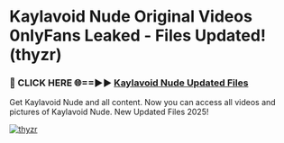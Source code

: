 # Kaylavoid Nude Original Videos 0nlyFans Leaked - Files Updated! (thyzr)

<h3>🔴 CLICK HERE 🌐==►► <a href="https://tinyurl.com/52m3yx9h" rel="nofollow">Kaylavoid Nude Updated Files</a></h3>

Get Kaylavoid Nude and all content. Now you can access all videos and pictures of Kaylavoid Nude. New Updated Files 2025!

[![thyzr](https://i.imgur.com/TnHtlc8.gif)](https://tinyurl.com/52m3yx9h)
